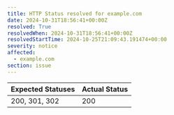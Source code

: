 ```yaml
---
title: HTTP Status resolved for example.com
date: 2024-10-31T18:56:41+00:00Z
resolved: True
resolvedWhen: 2024-10-31T18:56:41+00:00Z
resolvedStartTime: 2024-10-25T21:09:43.191474+00:00
severity: notice
affected:
  - example.com
section: issue
---
```


| Expected Statuses | Actual Status  |
|-------------------|----------------|
| 200, 301, 302 | 200 |
